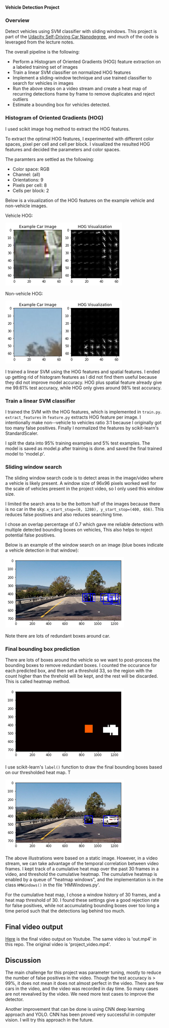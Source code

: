 **Vehicle Detection Project**

[video1]: ./out.mp4
### Overview

Detect vehicles using SVM classifier with sliding windows. This project is part of the [Udacity Self-Driving Car Nanodegree](https://www.udacity.com/drive), and much of the code is leveraged from the lecture notes.

The overall pipeline is the following:

* Perform a Histogram of Oriented Gradients (HOG) feature extraction on a labeled training set of images
* Train a linear SVM classifier on normalized HOG features
* Implement a sliding-window technique and use trained classifier to search for vehicles in images
* Run the above steps on a video stream and create a heat map of recurring detections frame by frame to remove duplicates and reject outliers
* Estimate a bounding box for vehicles detected.

### Histogram of Oriented Gradients (HOG)
I used scikit image hog method to extract the HOG features. 

To extract the optimal HOG features, I experimented with different color spaces, pixel per cell and cell per block. I visualized the resulted HOG features and decided the parameters and color spaces.

The paramters are settled as the following:

* Color space: RGB
* Channel: (all)
* Orientations: 9
* Pixels per cell: 8
* Cells per block: 2

Below is a visualization of the HOG features on the example vehicle and non-vehicle images.

Vehicle HOG:

![vehicle_hog](output_images/vehicle_hog.png)

Non-vehicle HOG:

![non_vehicle_hog](output_images/non_vehicle_hog.png)

I trained a linear SVM using the HOG features and spatial features. I ended up getting rid of histogram features as I did not find them useful because they did not improve model accuracy. HOG plus spatial feature already give me 99.61% test accuracy, while HOG only gives around 98% test accuracy.

### Train a linear SVM classifier
I trained the SVM with the HOG features, which is implemented in `train.py`. `extract_features` in `feature.py` extracts HOG feature per image. I intentionally make non--vehicle to vehicles ratio 3:1 because I originally got too many false positives. Finally I normalized the features by scikit-learn's StandardScaler.

I split the data into 95% training examples and 5% test examples. The model is saved as model.p after training is done. and saved the final trained model to 'model.p'. 

### Sliding window search
The sliding window search code is to detect areas in the image/video where a vehicle is likely present. A window size of 96x96 pixels worked well for the scale of vehicles present in the project video, so I only used this window size.

I limited the search area to be the bottom half of the images because there is no car in the sky. `x_start_stop=(0, 1280), y_start_stop=(400, 656)`. This reduces false positives and also reduces searching time. 

I chose an overlap percentage of 0.7 which gave me reliable detections with multiple detected bounding boxes on vehicles, This also helps to reject potential false positives.

Below is an example of the window search on an image (blue boxes indicate a vehicle detection in that window):

![sliding_window](output_images/sliding_window.png)

Note there are lots of redundant boxes around car.

### Final bounding box prediction
There are lots of boxes around the vehicle so we want to post-process the bounding boxes to remove redundant boxes. I counted the occurance for each predicted box, and then set a threshold 33, so the region with the count higher than the threhold will be kept, and the rest will be discarded. This is called heatmap method.

![heatmap](output_images/heatmap.png)

I use scikit-learn's `label()` function to draw the final bounding boxes based on our thresholded heat map. T

![final_bbox](output_images/final_bbox.png)

The above illustrations were based on a static image. However, in a video stream, we can take advantage of the temporal correlation between video frames. I kept track of a cumulative heat map over the past 30 frames in a video, and threshold the cumulative heatmap. The cumulative heatmap is enabled by a queue of "heatmap windows", and the implementation is in the class `HMWindows()` in the file 'HMWindows.py'.

For the cumulative heat map, I chose a window history of 30 frames, and a heat map threshold of 30. I found these settings give a good rejection rate for false positives, while not accumulating bounding boxes over too long a time period such that the detections lag behind too much.

## Final video output
[Here](https://youtu.be/VgFoLBVdViM) is the final video output on Youtube. The same video is 'out.mp4' in this repo. The original video is 'project_video.mp4'.

## Discussion
The main challenge for this project was parameter tuning, mostly to reduce the number of false positives in the video. Though the test accuracy is > 99%, it does not mean it does not almost perfect in the video. There are few cars in the video, and the video was recorded in day time. So many cases are not revealved by the video. We need more test cases to improve the detector.

Another improvement that can be done is using CNN deep learning approach and YOLO. CNN has been proved very successful in computer vision. I will try this approach in the future.
